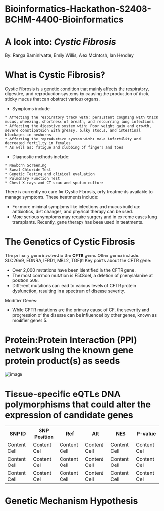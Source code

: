 # Bioinformatics-Hackathon-S2408-BCHM-4400-Bioinformatics

# A look into: _**Cystic Fibrosis**_
By: Ranga Baminiwatte, Emily Willis, Alex McIntosh, Ian Hendley

# What is Cystic Fibrosis?
Cystic Fibrosis is a genetic condition that mainly affects the respiratory, digestive, and reproduction systems by causing the production of thick, sticky mucus that can obstruct various organs.
* Symptoms include 
```
* Affecting the respiratory track with: persistent coughing with thick mucus, wheezing, shortness of breath, and reccurring lung infections
* Affecting the digestive system with: Poor weight gain and growth, severe constipatuion with greasy, bulky stools, and intestinal blockages in newborns
* Affecting the reproductive system with: male infertility and decreased fertility in females
* As well as: fatigue and clubbing of fingers and toes
```
* Diagnostic methods include: 
```
* Newborn Screening
* Sweat Chloride Test
* Genetic Testing and clinical evaluation
* Pulmonary Function Test
* Chest X-rays and CT scan and sputum culture
```
There is currently no cure for Cystic Fibrosis, only treatments available to manage symptoms. 
These treatments include:
* For more minimal symptoms like infections and mucus build up: antibiotics, diet changes, and physical therapy can be used. 
* More serious symptoms may require surgery and in extreme cases lung transplants. Recently, gene therapy has been used in treatments.

# The Genetics of Cystic Fibrosis
The primary gene involved is the **CFTR** gene. Other genes include: SLC26A9, EDNRA, IFRD1, MBL2, TGFβ1
Key points about the CFTR gene:
* Over 2,000 mutations have been identified in the CFTR gene.
* The most common mutation is F508del, a deletion of phenylalanine at position 508.
* Different mutations can lead to various levels of CFTR protein dysfunction, resulting in a spectrum of disease severity.

Modifier Genes:
* While CFTR mutations are the primary cause of CF, the severity and progression of the disease can be influenced by other genes, known as modifier genes 5.

# Protein:Protein Interaction (PPI) network using the known gene protein product(s) as seeds

![image](https://github.com/user-attachments/assets/fd276574-67a5-4bf1-b8f3-e31a108eea5f)


# Tissue-specific eQTLs DNA polymorphisms that could alter the expression of candidate genes

| SNP ID  | SNP Position | Ref | 	Alt | NES | P-value |
| ------------- | ------------- | ------------- | ------------- | ------------- | ------------- |
| Content Cell  | Content Cell  | Content Cell  | Content Cell  | Content Cell  | Content Cell  |
| Content Cell  | Content Cell  | Content Cell  | Content Cell  | Content Cell  | Content Cell  |
| Content Cell  | Content Cell  | Content Cell  | Content Cell  | Content Cell  | Content Cell  |

# Genetic Mechanism Hypothesis
